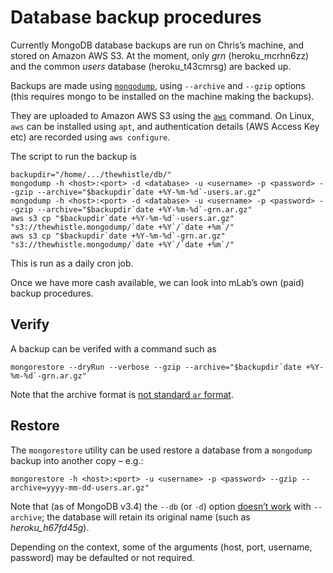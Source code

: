 Database backup procedures
==========================

Currently MongoDB database backups are run on Chris’s machine, and stored on Amazon AWS S3.
At the moment, only *grn* (heroku_mcrhn6zz) and the common *users* database (heroku_t43cmrsg) are 
backed up.

Backups are made using [`mongodump`](https://docs.mongodb.com/manual/tutorial/backup-and-restore-tools/),
using `--archive` and `--gzip` options (this requires mongo to be installed on the machine making
the backups).

They are uploaded to Amazon AWS S3 using the [`aws`](https://aws.amazon.com/cli)
command. On Linux, `aws` can be installed using `apt`, and authentication details (AWS Access Key
etc) are recorded using `aws configure`.

The script to run the backup is

    backupdir="/home/.../thewhistle/db/"
    mongodump -h <host>:<port> -d <database> -u <username> -p <password> --gzip --archive="$backupdir`date +%Y-%m-%d`-users.ar.gz"
    mongodump -h <host>:<port> -d <database> -u <username> -p <password> --gzip --archive="$backupdir`date +%Y-%m-%d`-grn.ar.gz"
    aws s3 cp "$backupdir`date +%Y-%m-%d`-users.ar.gz" "s3://thewhistle.mongodump/`date +%Y`/`date +%m`/"
    aws s3 cp "$backupdir`date +%Y-%m-%d`-grn.ar.gz"   "s3://thewhistle.mongodump/`date +%Y`/`date +%m`/"

This is run as a daily cron job.

Once we have more cash available, we can look into mLab’s own (paid) backup procedures.

Verify
------

A backup can be verifed with a command such as

    mongorestore --dryRun --verbose --gzip --archive="$backupdir`date +%Y-%m-%d`-grn.ar.gz"

Note that the archive format is [not standard `ar` format](https://stackoverflow.com/questions/37994743).

Restore
-------

The `mongorestore` utility can be used restore a database from a `mongodump` backup into another
copy – e.g.:

    mongorestore -h <host>:<port> -u <username> -p <password> --gzip --archive=yyyy-mm-dd-users.ar.gz"

Note that (as of MongoDB v3.4) the `--db` (or `-d`) option [doesn’t work](https://jira.mongodb.org/browse/TOOLS-1073)
with `--archive`; the database will retain its original name (such as *heroku_h67fd45g*).

Depending on the context, some of the arguments (host, port, username, password) may be defaulted or
not required.
